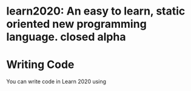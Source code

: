 # learn2020: An easy to learn, static oriented new programming language. closed alpha
# Writing Code
You can write code in Learn 2020 using
